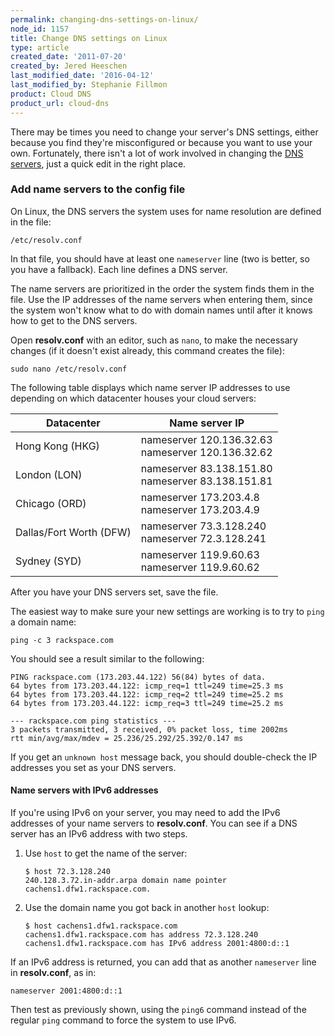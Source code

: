 ```yaml
---
permalink: changing-dns-settings-on-linux/
node_id: 1157
title: Change DNS settings on Linux
type: article
created_date: '2011-07-20'
created_by: Jered Heeschen
last_modified_date: '2016-04-12'
last_modified_by: Stephanie Fillmon
product: Cloud DNS
product_url: cloud-dns
---
```


There may be times you need to change your server's DNS settings, either
because you find they're misconfigured or because you want to use your
own. Fortunately, there isn't a lot of work involved in changing the
[DNS servers](http://www.rackspace.com/cloud/dns/), just a quick edit in the
right place.

### Add name servers to the config file

On Linux, the DNS servers the system uses for name resolution are defined
in the file:

    /etc/resolv.conf

In that file, you should have at least one `nameserver` line (two is
better, so you have a fallback). Each line defines a DNS server.

The name servers are prioritized in the order the system finds them
in the file. Use the IP addresses of the name servers when entering
them, since the system won't know what to do with domain names until
after it knows how to get to the DNS servers.

Open **resolv.conf** with an editor, such as `nano`, to make the necessary changes
(if it doesn't exist already, this command creates the file):

    sudo nano /etc/resolv.conf

The following table displays which name server IP addresses to use depending on which datacenter houses your cloud servers:

| Datacenter | Name server IP |
|---|---|
| Hong Kong (HKG) | nameserver 120.136.32.63 <br /> nameserver 120.136.32.62 |
| London (LON) | nameserver 83.138.151.80 <br /> nameserver 83.138.151.81 |
| Chicago (ORD) | nameserver 173.203.4.8 <br /> nameserver 173.203.4.9 |
| Dallas/Fort Worth (DFW) | nameserver 73.3.128.240 <br /> nameserver 72.3.128.241 |
| Sydney (SYD) | nameserver 119.9.60.63 <br /> nameserver 119.9.60.62 |

After you have your DNS servers set, save the file.

The easiest way to make sure your new settings are working is to try to `ping` a domain name:

    ping -c 3 rackspace.com

You should see a result similar to the following:

    PING rackspace.com (173.203.44.122) 56(84) bytes of data.
    64 bytes from 173.203.44.122: icmp_req=1 ttl=249 time=25.3 ms
    64 bytes from 173.203.44.122: icmp_req=2 ttl=249 time=25.2 ms
    64 bytes from 173.203.44.122: icmp_req=3 ttl=249 time=25.2 ms

    --- rackspace.com ping statistics ---
    3 packets transmitted, 3 received, 0% packet loss, time 2002ms
    rtt min/avg/max/mdev = 25.236/25.292/25.392/0.147 ms

If you get an `unknown host` message back, you should double-check the IP
addresses you set as your DNS servers.

#### Name servers with IPv6 addresses

If you're using IPv6 on your server, you may need to add the IPv6
addresses of your name servers to **resolv.conf**. You can see if a DNS
server has an IPv6 address with two steps.

1. Use `host` to get the name of the server:

       $ host 72.3.128.240
       240.128.3.72.in-addr.arpa domain name pointer cachens1.dfw1.rackspace.com.

2. Use the domain name you got back in another `host` lookup:

       $ host cachens1.dfw1.rackspace.com
       cachens1.dfw1.rackspace.com has address 72.3.128.240
       cachens1.dfw1.rackspace.com has IPv6 address 2001:4800:d::1

If an IPv6 address is returned, you can add that as another `nameserver`
line in **resolv.conf**, as in:

    nameserver 2001:4800:d::1

Then test as previously shown, using the `ping6` command instead of the regular
`ping` command to force the system to use IPv6.
